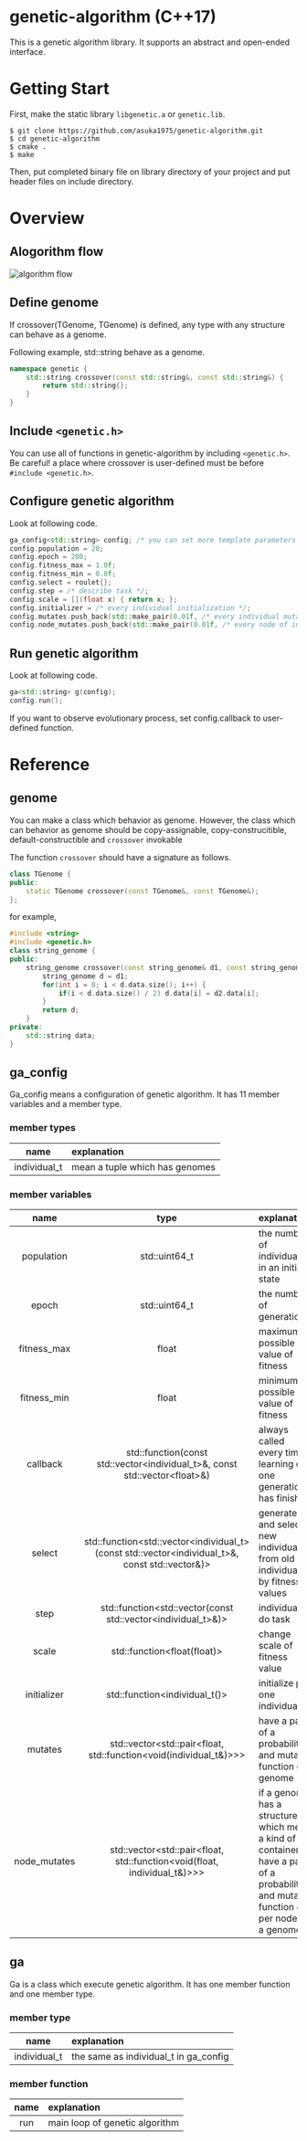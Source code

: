 # genetic-algorithm (C++17)
This is a genetic algorithm library. It supports an abstract and open-ended interface.

# Getting Start

First, make the static library `libgenetic.a` or `genetic.lib`.
```
$ git clone https://github.com/asuka1975/genetic-algorithm.git
$ cd genetic-algorithm
$ cmake .
$ make
```
Then, put completed binary file on library directory of your project and put header files on include directory.

# Overview
## Alogorithm flow
![algorithm flow](./img/algorithm_flow.png)

## Define genome
If crossover(TGenome, TGenome) is defined, any type with any structure can behave as a genome.

Following example, std::string behave as a genome.

```c++
namespace genetic {
    std::string crossover(const std::string&, const std::string&) {
        return std::string{};
    }
}
```

## Include `<genetic.h>`
You can use all of functions in genetic-algorithm by including `<genetic.h>`. 
Be careful! a place where crossover is user-defined must be before `#include <genetic.h>`.

## Configure genetic algorithm
Look at following code.
```c++
ga_config<std::string> config; /* you can set more template parameters */
config.population = 20;
config.epoch = 200;
config.fitness_max = 1.0f;
config.fitness_min = 0.0f;
config.select = roulet{};
config.step = /* describe task */;
config.scale = [](float x) { return x; };
config.initializer = /* every individual initialization */;
config.mutates.push_back(std::make_pair(0.01f, /* every individual mutation */));
config.node_mutates.push_back(std::make_pair(0.01f, /* every node of individual mutateion */));
```

## Run genetic algorithm
Look at following code.
```c++
ga<std::string> g(config);
config.run();
```
If you want to observe evolutionary process, set config.callback to user-defined function.

# Reference
## genome

You can make a class which behavior as genome. 
However, the class which can behavior as genome should be copy-assignable, copy-construcitible, default-constructible and `crossover` invokable 

The function `crossover` should have a signature as follows.

```c++
class TGenome {
public:
    static TGenome crossover(const TGenome&, const TGenome&);
};
```

for example,

```c++
#include <string>
#include <genetic.h>
class string_genome {
public:
    string_genome crossover(const string_genome& d1, const string_genome& d2) {
        string_genome d = d1;
        for(int i = 0; i < d.data.size(); i++) {
            if(i < d.data.size() / 2) d.data[i] = d2.data[i];
        }
        return d;
    }
private:
    std::string data;
}
``` 

## ga_config
Ga_config means a configuration of genetic algorithm. It has 11 member variables and a member type.

### member types
|name|explanation|
|:---:|:---|
|individual_t|mean a tuple which has genomes|

### member variables
|name|type|explanation|
|:---:|:---:|:---|
|population|std::uint64_t|the number of individuals in an initial state|
|epoch|std::uint64_t|the number of generations|
|fitness_max|float|maximum possible value of fitness|
|fitness_min|float|minimum possible value of fitness|
|callback|std::function<void>(const std::vector<individual_t>&, const std::vector\<float\>&)|always called every time learning of one generation has finished|
|select|std::function<std::vector<individual_t>(const std::vector<individual_t>&, const std::vector<float>&)>|generate and select new individuals from old individuals by fitness values|
|step|std::function<std::vector<float>(const std::vector<individual_t>&)>|individuals do task|
|scale|std::function<float(float)>|change scale of fitness value|
|initializer|std::function<individual_t()>|initialize per one individual|
|mutates|std::vector<std::pair<float, std::function<void(individual_t&)>>>|have a pair of a probability and mutate function of genome|
|node_mutates|std::vector<std::pair<float, std::function<void(float, individual_t&)>>>|if a genome has a structure which mean a kind of container, have a pair of a probability and mutate function of per node of a genome|

## ga
Ga is a class which execute genetic algorithm. It has one member function and one member type.

### member type
|name|explanation|
|:---:|:---|
|individual_t|the same as individual_t in ga_config|

### member function
|name|explanation|
|:---:|:---|
|run|main loop of genetic algorithm|